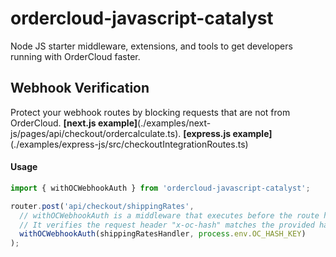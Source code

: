 # ordercloud-javascript-catalyst
Node JS starter middleware, extensions, and tools to get developers running with OrderCloud faster.

## Webhook Verification
Protect your webhook routes by blocking requests that are not from OrderCloud. **[next.js example]**(./examples/next-js/pages/api/checkout/ordercalculate.ts). **[express.js example]**(./examples/express-js/src/checkoutIntegrationRoutes.ts)

#### Usage
```js
import { withOCWebhookAuth } from 'ordercloud-javascript-catalyst';

router.post('api/checkout/shippingRates', 
  // withOCWebhookAuth is a middleware that executes before the route handler.
  // It verifies the request header "x-oc-hash" matches the provided hashKey.
  withOCWebhookAuth(shippingRatesHandler, process.env.OC_HASH_KEY)
);


